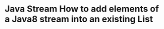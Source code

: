 Java Stream How to add elements of a Java8 stream into an existing List
=======================================================================






